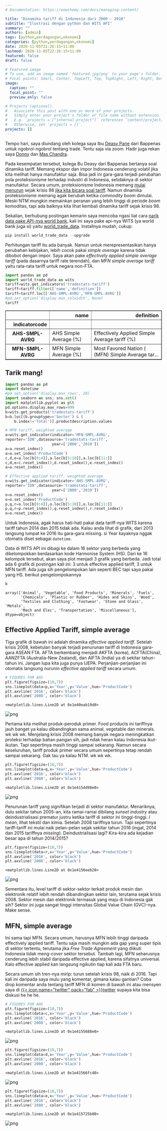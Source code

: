 ```yaml
---
# Documentation: https://wowchemy.com/docs/managing-content/

title: "Dinamika tariff di Indonesia dari 2000 - 2018"
subtitle: "Ilustrasi dengan python dan WITS API"
summary: ""
authors: [admin]
tags: [python,perdagangan,ekonomi]
categories: [python,perdagangan,ekonomi]
date: 2020-11-05T22:26:15+11:00
lastmod: 2020-11-05T22:26:15+11:00
featured: false
draft: false

# Featured image
# To use, add an image named `featured.jpg/png` to your page's folder.
# Focal points: Smart, Center, TopLeft, Top, TopRight, Left, Right, BottomLeft, Bottom, BottomRight.
image:
  caption: ""
  focal_point: ""
  preview_only: false

# Projects (optional).
#   Associate this post with one or more of your projects.
#   Simply enter your project's folder or file name without extension.
#   E.g. `projects = ["internal-project"]` references `content/project/deep-learning/index.md`.
#   Otherwise, set `projects = []`.
projects: []
---
```


Tempo hari, saya diundang oleh kolega saya Ibu [Deasy Pane](https://www.linkedin.com/in/deasy-damayanti-p-pane-a618a68/?originalSubdomain=id) dari Bappenas untuk ngobrol-ngobrol tentang trade. Tentu saja via zoom. Hadir juga rekan saya [Donny](https://www.linkedin.com/in/donny-pasaribu/?originalSubdomain=au) dan [Mas Chandra](https://crawford.anu.edu.au/people/phd/chandra-putra). 

Pada kesempatan tersebut, kolega Bu Deasy dari Bappenas bertanya soal dinamika tariff. Memang ekspor dan impor Indonesia cenderung volatil jika kita melihat hanya manufaktur saja. Bisa jadi ini gara-gara terjadi perubahan pola proteksionisme terhadap industri di Indonesia, setidaknya di sektor manufaktur. Secara umum, proteksionisme Indonesia memang [mulai menurun](https://scholar.ui.ac.id/en/publications/fifty-years-of-trade-policy-in-indonesia-new-world-trade-old-trea) sejak krisis 98 [jika kita bicara soal tariff](https://www.lowyinstitute.org/publications/trade-protectionism-indonesia-bad-times-and-bad-policy). Namun dinamika proteksionisme memang agak berubah ketika *commodity boom* dimulai. Meski NTM mungkin memainkan peranan yang lebih tinggi di periode *boom* komoditas, tapi ada baiknya kita lihat kembali dinamika tariff sejak krisis 98.

Sekalian, berhubung postingan kemarin saya mencoba ngasi liat cara [narik data pake API-nya world bank](https://krisna.netlify.app/id/post/imporinput/), kali ini saya pake api-nya WITS (ya world bank juga si) yaitu [world_trade_data](https://github.com/mwouts/world_trade_data). Installnya mudah, cukup:

```python
pip install world_trade_data --upgrade
```

Perhitungan tariff itu ada banyak. Namun untuk merepresentasikan hanya perubahan kebijakan, lebih cocok pakai *simple average* karena tidak dibobot dengan impor. Saya akan pake *effectively applied simple average tariff* (pada dasarnya tariff rate terendah), dan *MFN simple average tariff* yaitu rata-rata tariff untuk negara non-FTA.


```python
import pandas as pd
import world_trade_data as wits
tariff=wits.get_indicators('tradestats-tariff')
tariff=tariff.filter(['name','definition'])
tariff=tariff.loc[['AHS-SMPL-AVRG','MFN-SMPL-AVRG']]
#pd.set_option('display.max_colwidth', None)
tariff
```




<div>
<style scoped>
    .dataframe tbody tr th:only-of-type {
        vertical-align: middle;
    }

    .dataframe tbody tr th {
        vertical-align: top;
    }

    .dataframe thead th {
        text-align: right;
    }
</style>
<table border="1" class="dataframe">
  <thead>
    <tr style="text-align: right;">
      <th></th>
      <th>name</th>
      <th>definition</th>
    </tr>
    <tr>
      <th>indicatorcode</th>
      <th></th>
      <th></th>
    </tr>
  </thead>
  <tbody>
    <tr>
      <th>AHS-SMPL-AVRG</th>
      <td>AHS Simple Average (%)</td>
      <td>Effectively Applied Simple Average tariff (%)</td>
    </tr>
    <tr>
      <th>MFN-SMPL-AVRG</th>
      <td>MFN Simple Average (%)</td>
      <td>Most Favored Nation ( (MFN) Simple Average tar...</td>
    </tr>
  </tbody>
</table>
</div>



## Tarik mang!


```python
import pandas as pd
import datetime
#pd.set_option('display.max_rows', 20)
import seaborn as sns; sns.set()
import matplotlib.pyplot as plt
pd.options.display.max_rows=999
b=wits.get_products('tradestats-tariff')
b=b.loc[(b.grouptype=='Sector') & (
    b.index!='Total')].productdescription.values

# MFN tariff, weighted average
a=wits.get_indicator(indicator='MFN-SMPL-AVRG',
reporter='IDN',datasource='tradestats-tariff',
                     year=['2000','2019'])
a=a.reset_index()
a=a.set_index('ProductCode')
c,d,e=a.loc[b[0:4]],a.loc[b[5:10]],a.loc[b[11:]]
c,d,e=c.reset_index(),d.reset_index(),e.reset_index()
a=a.reset_index()

# Effective applied tariff, weighted average
o=wits.get_indicator(indicator='AHS-SMPL-AVRG',
reporter='IDN',datasource='tradestats-tariff',
                     year=['2000','2019'])
o=o.reset_index()
o=o.set_index('ProductCode')
p,q,r=o.loc[b[0:4]],o.loc[b[5:10]],o.loc[b[11:]]
p,q,r=p.reset_index(),q.reset_index(),r.reset_index()
o=o.reset_index()
```

Untuk Indonesia, agak harus hati-hati pakai data tariff-nya WITS karena tariff tahun 2014 dan 2015 tidak ada. Kalau anda lihat di grafik, dari 2013 langsung lumpat ke 2016 itu gara-gara missing. si Year kayaknya nggak otomatis diset sebagai `datetime`.

Data di WITS API ini dibagi ke dalam 16 sektor yang berbeda yang dikelompokkan berdasarkan kode Harmonise System (HS). Dari ke 16 kelompok tersebut, akan saya plot menjadi 3 grafik yang berbeda. Jadi total ada 6 grafik di postingan kali ini: 3 untuk effective applied tariff, 3 untuk MFN tariff. Ada juga sih pengelompokan lain seperti BEC tapi saya pakai yang HS. berikut pengelompokannya


```python
b
```




    array(['Animal', 'Vegetable', 'Food Products', 'Minerals', 'Fuels',
           'Chemicals', 'Plastic or Rubber', 'Hides and Skins', 'Wood',
           'Textiles and Clothing', 'Footwear', 'Stone and Glass', 'Metals',
           'Mach and Elec', 'Transportation', 'Miscellaneous'], dtype=object)



## Effective Applied Tariff, simple average

Tiga grafik di bawah ini adalah dinamika *effective applied tariff*. Setelah krisis 2008, kebetulan banyak terjadi penurunan tariff di Indonesia gara-gara ASEAN FTA. AFTA berkembang menjadi AKFTA (korea), ACFTA(China), AANZFTA (Australia-New Zealand), dan AIFTA (India) ya di sekitar tahun-tahun ini. Jangan lupa kita juga punya IJEPA. Perjanjian-perjanjian ini otomatis langsung nurunin *effective applied tariff* secara umum.


```python
# FIGURES FOR AHS
plt.figure(figsize=(10,7))
sns.lineplot(data=p,x='Year',y='Value',hue='ProductCode')
plt.axvline('2016', color='black')
plt.axvline('2008', color='black')
```




    <matplotlib.lines.Line2D at 0x1e40eab19d0>




![png](./index_7_1.png)


Pertama kita melihat produk-peroduk primer. Food products ini tariffnya jauh banget ya kalau dibandingkan sama animal, vegetable dan minerals. wk wk wk. Menjelang krisis 2008 memang banyak negara meningkatkan proteksi terhadap bahan pangan sih, jadi ndak heran kalau Indonesia ikut-ikutan. Tapi sepertinya masih tinggi  sampai sekarang. Namun secara keseluruhan, tariff produk primer secara umum sepertinya tetap rendah sampai sekarang. Gak tau ya kalau NTM. wk wk wk.


```python
plt.figure(figsize=(10,7))
sns.lineplot(data=q,x='Year',y='Value',hue='ProductCode')
plt.axvline('2016', color='black')
plt.axvline('2008', color='black')
```




    <matplotlib.lines.Line2D at 0x1e4154d98e0>




![png](./index_9_1.png)


Penurunan tariff yang signifikan terjadi di sektor manufaktur. Menariknya, dulu sekitar tahun 2005-an, kita ramai-ramai dibilang *sunset industry* atau deindustrialisasi prematur justru ketika tariff di sektor ini tinggi-tinggi. *I mean*, lihat tekstil dan kimia. Setelah 2008 tariffnya turun. Tapi sepertinya tariff-tariff ini mulai naik pelan-pelan sejak sekitar tahun 2016 (ingat, 2014 dan 2015 tariffnya *missing*). Deindustrialisasi lagi? Kira-kira ada kejadian besar apa di tahun 2014/2015?


```python
plt.figure(figsize=(10,7))
sns.lineplot(data=r,x='Year',y='Value',hue='ProductCode')
plt.axvline('2016', color='black')
plt.axvline('2008', color='black')
```




    <matplotlib.lines.Line2D at 0x1e4156eeb20>




![png](./index_11_1.png)


Sementara itu, level tariff di sektor-sektor terkait produk mesin dan elektronik relatif lebih rendah dibandingkan sektor lain, terutama sejak krisis 2008. Sektor mesin dan elektronik termasuk yang maju di Indonesia gak sih? Sektor ini juga sangat tinggi intensitas Global Value Chain (GVC)-nya. Make sense.

## MFN, simple average

Ini sama tapi MFN. Secara umum, harusnya MFN lebih tinggi daripada effectively applied tariff. Tentu saja masih mungkin ada gap yang super tipis di sektor tertentu, terutama jika *Free Trade Agreement* yang diikuti Indonesia tidak meng-*cover* sektor tersebut. Tambah lagi, MFN seharusnya cenderung lebih stabil daripada effective applied, karena sifatnya universal. Kalo effective applied kan langsung ngikutin tiap kali ada FTA baru.

Secara umum sih tren-nya mirip: turun setelah krisis 98, naik di 2016. Tapi kali ini daripada saya mulu yang komentar, gimana kalau gantian? Coba drop komentar anda tentang tariff MFN di komen di bawah ini atau mensyen saya di [{{< icon name="twitter" pack="fab" >}}twitter](https://twitter.com/imedkrisna) supaya kita bisa diskusi he he he.


```python
# FIGURES FOR AHS
plt.figure(figsize=(10,7))
sns.lineplot(data=c,x='Year',y='Value',hue='ProductCode')
plt.axvline('2016', color='black')
plt.axvline('2008', color='black')
```




    <matplotlib.lines.Line2D at 0x1e4155688e0>




![png](./index_13_1.png)



```python
plt.figure(figsize=(10,7))
sns.lineplot(data=d,x='Year',y='Value',hue='ProductCode')
plt.axvline('2016', color='black')
plt.axvline('2008', color='black')
```




    <matplotlib.lines.Line2D at 0x1e41566fc40>




![png](./index_14_1.png)



```python
plt.figure(figsize=(10,7))
sns.lineplot(data=e,x='Year',y='Value',hue='ProductCode')
plt.axvline('2016', color='black')
plt.axvline('2008', color='black')
```




    <matplotlib.lines.Line2D at 0x1e415725b80>




![png](./index_15_1.png)

